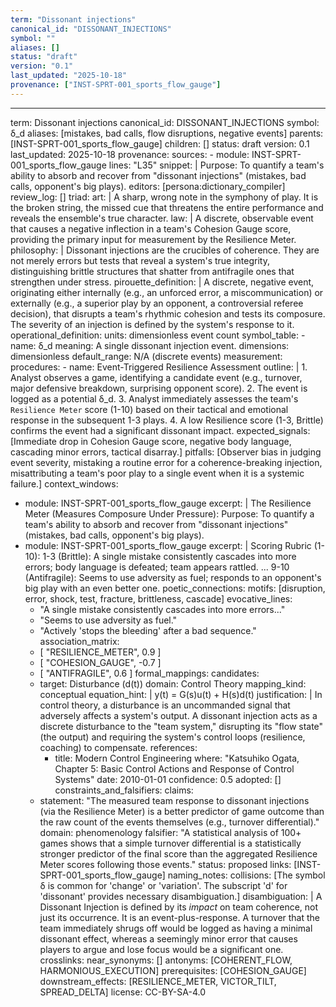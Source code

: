 ```yaml
---
term: "Dissonant injections"
canonical_id: "DISSONANT_INJECTIONS"
symbol: ""
aliases: []
status: "draft"
version: "0.1"
last_updated: "2025-10-18"
provenance: ["INST-SPRT-001_sports_flow_gauge"]
---
```


---
term: Dissonant injections
canonical_id: DISSONANT_INJECTIONS
symbol: δ_d
aliases: [mistakes, bad calls, flow disruptions, negative events]
parents: [INST-SPRT-001_sports_flow_gauge]
children: []
status: draft
version: 0.1
last_updated: 2025-10-18
provenance:
  sources:
    - module: INST-SPRT-001_sports_flow_gauge
      lines: "L35"
      snippet: |
        Purpose: To quantify a team's ability to absorb and recover from "dissonant injections" (mistakes, bad calls, opponent's big plays).
  editors: [persona:dictionary_compiler]
  review_log: []
triad:
  art: |
    A sharp, wrong note in the symphony of play. It is the broken string, the missed cue that threatens the entire performance and reveals the ensemble's true character.
  law: |
    A discrete, observable event that causes a negative inflection in a team's Cohesion Gauge score, providing the primary input for measurement by the Resilience Meter.
  philosophy: |
    Dissonant injections are the crucibles of coherence. They are not merely errors but tests that reveal a system's true integrity, distinguishing brittle structures that shatter from antifragile ones that strengthen under stress.
pirouette_definition: |
  A discrete, negative event, originating either internally (e.g., an unforced error, a miscommunication) or externally (e.g., a superior play by an opponent, a controversial referee decision), that disrupts a team's rhythmic cohesion and tests its composure. The severity of an injection is defined by the system's response to it.
operational_definition:
  units: dimensionless event count
  symbol_table:
    - name: δ_d
      meaning: A single dissonant injection event.
      dimensions: dimensionless
      default_range: N/A (discrete events)
  measurement:
    procedures:
      - name: Event-Triggered Resilience Assessment
        outline: |
          1. Analyst observes a game, identifying a candidate event (e.g., turnover, major defensive breakdown, surprising opponent score).
          2. The event is logged as a potential δ_d.
          3. Analyst immediately assesses the team's `Resilience Meter` score (1-10) based on their tactical and emotional response in the subsequent 1-3 plays.
          4. A low Resilience score (1-3, Brittle) confirms the event had a significant dissonant impact.
        expected_signals: [Immediate drop in Cohesion Gauge score, negative body language, cascading minor errors, tactical disarray.]
        pitfalls: [Observer bias in judging event severity, mistaking a routine error for a coherence-breaking injection, misattributing a team's poor play to a single event when it is a systemic failure.]
context_windows:
  - module: INST-SPRT-001_sports_flow_gauge
    excerpt: |
      The Resilience Meter (Measures Composure Under Pressure): Purpose: To quantify a team's ability to absorb and recover from "dissonant injections" (mistakes, bad calls, opponent's big plays).
  - module: INST-SPRT-001_sports_flow_gauge
    excerpt: |
      Scoring Rubric (1-10): 1-3 (Brittle): A single mistake consistently cascades into more errors; body language is defeated; team appears rattled. ... 9-10 (Antifragile): Seems to use adversity as fuel; responds to an opponent's big play with an even better one.
poetic_connections:
  motifs: [disruption, error, shock, test, fracture, brittleness, cascade]
  evocative_lines:
    - "A single mistake consistently cascades into more errors..."
    - "Seems to use adversity as fuel."
    - "Actively 'stops the bleeding' after a bad sequence."
  association_matrix:
    - [ "RESILIENCE_METER", 0.9 ]
    - [ "COHESION_GAUGE", -0.7 ]
    - [ "ANTIFRAGILE", 0.6 ]
formal_mappings:
  candidates:
    - target: Disturbance (d(t))
      domain: Control Theory
      mapping_kind: conceptual
      equation_hint: |
        y(t) = G(s)u(t) + H(s)d(t)
      justification: |
        In control theory, a disturbance is an uncommanded signal that adversely affects a system's output. A dissonant injection acts as a discrete disturbance to the "team system," disrupting its "flow state" (the output) and requiring the system's control loops (resilience, coaching) to compensate.
      references:
        - title: Modern Control Engineering
          where: "Katsuhiko Ogata, Chapter 5: Basic Control Actions and Response of Control Systems"
          date: 2010-01-01
      confidence: 0.5
  adopted: []
constraints_and_falsifiers:
  claims:
    - statement: "The measured team response to dissonant injections (via the Resilience Meter) is a better predictor of game outcome than the raw count of the events themselves (e.g., turnover differential)."
      domain: phenomenology
      falsifier: "A statistical analysis of 100+ games shows that a simple turnover differential is a statistically stronger predictor of the final score than the aggregated Resilience Meter scores following those events."
      status: proposed
      links: [INST-SPRT-001_sports_flow_gauge]
naming_notes:
  collisions: [The symbol δ is common for 'change' or 'variation'. The subscript 'd' for 'dissonant' provides necessary disambiguation.]
  disambiguation: |
    A Dissonant Injection is defined by its *impact* on team coherence, not just its occurrence. It is an event-plus-response. A turnover that the team immediately shrugs off would be logged as having a minimal dissonant effect, whereas a seemingly minor error that causes players to argue and lose focus would be a significant one.
crosslinks:
  near_synonyms: []
  antonyms: [COHERENT_FLOW, HARMONIOUS_EXECUTION]
  prerequisites: [COHESION_GAUGE]
  downstream_effects: [RESILIENCE_METER, VICTOR_TILT, SPREAD_DELTA]
license: CC-BY-SA-4.0